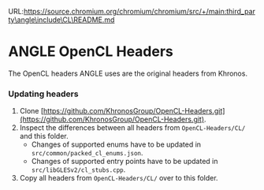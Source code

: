 URL:https://source.chromium.org/chromium/chromium/src/+/main:third_party\angle\include\CL\README.md
# ANGLE OpenCL Headers

The OpenCL headers ANGLE uses are the original headers from Khronos.

### Updating headers

1. Clone [https://github.com/KhronosGroup/OpenCL-Headers.git](https://github.com/KhronosGroup/OpenCL-Headers.git).
1. Inspect the differences between all headers from `OpenCL-Headers/CL/` and this folder.
   * Changes of supported enums have to be updated in `src/common/packed_cl_enums.json`.
   * Changes of supported entry points have to be updated in `src/libGLESv2/cl_stubs.cpp`.
1. Copy all headers from `OpenCL-Headers/CL/` over to this folder.
